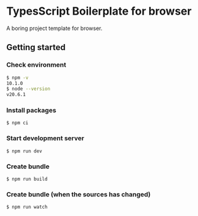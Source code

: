 # TypesScript Boilerplate for browser

A boring project template for browser.

## Getting started

### Check environment

```sh
$ npm -v
10.1.0
$ node --version
v20.6.1
```

### Install packages

```
$ npm ci
```

### Start development server

```
$ npm run dev
```

### Create bundle

```
$ npm run build
```

### Create bundle (when the sources has changed)

```
$ npm run watch
```
